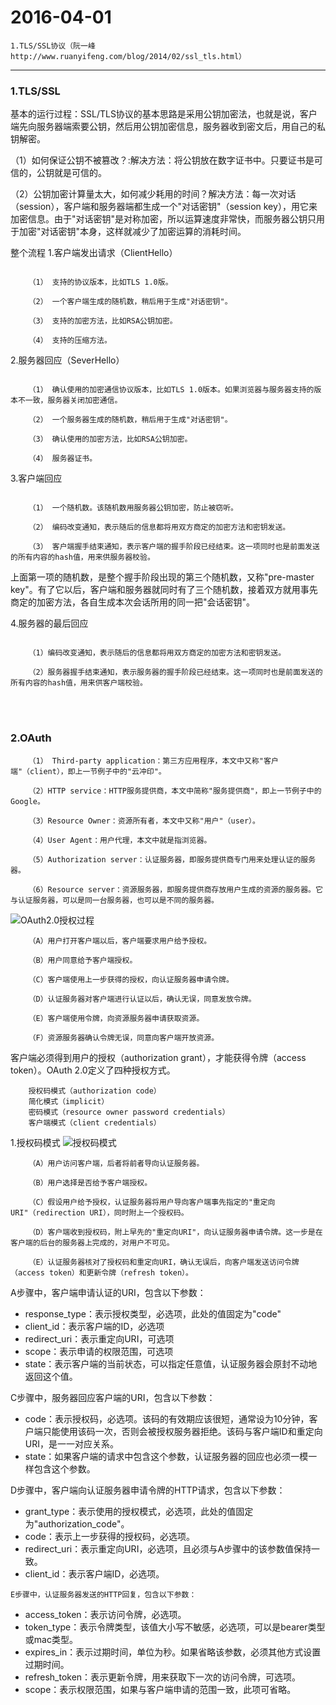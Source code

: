 ﻿# 2016-04-01

	1.TLS/SSL协议（阮一峰http://www.ruanyifeng.com/blog/2014/02/ssl_tls.html）
---

###  1.TLS/SSL
基本的运行过程：SSL/TLS协议的基本思路是采用公钥加密法，也就是说，客户端先向服务器端索要公钥，然后用公钥加密信息，服务器收到密文后，用自己的私钥解密。

（1）如何保证公钥不被篡改？:解决方法：将公钥放在数字证书中。只要证书是可信的，公钥就是可信的。

（2）公钥加密计算量太大，如何减少耗用的时间？解决方法：每一次对话（session），客户端和服务器端都生成一个"对话密钥"（session key），用它来加密信息。由于"对话密钥"是对称加密，所以运算速度非常快，而服务器公钥只用于加密"对话密钥"本身，这样就减少了加密运算的消耗时间。

整个流程
1.客户端发出请求（ClientHello）
```

    （1） 支持的协议版本，比如TLS 1.0版。

    （2） 一个客户端生成的随机数，稍后用于生成"对话密钥"。

    （3） 支持的加密方法，比如RSA公钥加密。

    （4） 支持的压缩方法。

```

2.服务器回应（SeverHello）
```

    （1） 确认使用的加密通信协议版本，比如TLS 1.0版本。如果浏览器与服务器支持的版本不一致，服务器关闭加密通信。

    （2） 一个服务器生成的随机数，稍后用于生成"对话密钥"。

    （3） 确认使用的加密方法，比如RSA公钥加密。

    （4） 服务器证书。

```

3.客户端回应
```

    （1） 一个随机数。该随机数用服务器公钥加密，防止被窃听。

    （2） 编码改变通知，表示随后的信息都将用双方商定的加密方法和密钥发送。

    （3） 客户端握手结束通知，表示客户端的握手阶段已经结束。这一项同时也是前面发送的所有内容的hash值，用来供服务器校验。

```
上面第一项的随机数，是整个握手阶段出现的第三个随机数，又称"pre-master key"。有了它以后，客户端和服务器就同时有了三个随机数，接着双方就用事先商定的加密方法，各自生成本次会话所用的同一把"会话密钥"。

4.服务器的最后回应
```

    （1）编码改变通知，表示随后的信息都将用双方商定的加密方法和密钥发送。

    （2）服务器握手结束通知，表示服务器的握手阶段已经结束。这一项同时也是前面发送的所有内容的hash值，用来供客户端校验。

```
<br>
<br>


###  2.OAuth
```
    （1） Third-party application：第三方应用程序，本文中又称"客户端"（client），即上一节例子中的"云冲印"。

    （2）HTTP service：HTTP服务提供商，本文中简称"服务提供商"，即上一节例子中的Google。

    （3）Resource Owner：资源所有者，本文中又称"用户"（user）。

    （4）User Agent：用户代理，本文中就是指浏览器。

    （5）Authorization server：认证服务器，即服务提供商专门用来处理认证的服务器。

    （6）Resource server：资源服务器，即服务提供商存放用户生成的资源的服务器。它与认证服务器，可以是同一台服务器，也可以是不同的服务器。

```
![OAuth2.0授权过程][1]
```
    （A）用户打开客户端以后，客户端要求用户给予授权。

    （B）用户同意给予客户端授权。

    （C）客户端使用上一步获得的授权，向认证服务器申请令牌。

    （D）认证服务器对客户端进行认证以后，确认无误，同意发放令牌。

    （E）客户端使用令牌，向资源服务器申请获取资源。

    （F）资源服务器确认令牌无误，同意向客户端开放资源。

```
客户端必须得到用户的授权（authorization grant），才能获得令牌（access token）。OAuth 2.0定义了四种授权方式。
```
    授权码模式（authorization code）
    简化模式（implicit）
    密码模式（resource owner password credentials）
    客户端模式（client credentials）
```

1.授权码模式
![授权码模式][2]
```
    （A）用户访问客户端，后者将前者导向认证服务器。

    （B）用户选择是否给予客户端授权。

    （C）假设用户给予授权，认证服务器将用户导向客户端事先指定的"重定向URI"（redirection URI），同时附上一个授权码。

    （D）客户端收到授权码，附上早先的"重定向URI"，向认证服务器申请令牌。这一步是在客户端的后台的服务器上完成的，对用户不可见。

    （E）认证服务器核对了授权码和重定向URI，确认无误后，向客户端发送访问令牌（access token）和更新令牌（refresh token）。
```

A步骤中，客户端申请认证的URI，包含以下参数：

   * response_type：表示授权类型，必选项，此处的值固定为"code"
   * client_id：表示客户端的ID，必选项
   * redirect_uri：表示重定向URI，可选项
   * scope：表示申请的权限范围，可选项
   * state：表示客户端的当前状态，可以指定任意值，认证服务器会原封不动地返回这个值。

C步骤中，服务器回应客户端的URI，包含以下参数：

   * code：表示授权码，必选项。该码的有效期应该很短，通常设为10分钟，客户端只能使用该码一次，否则会被授权服务器拒绝。该码与客户端ID和重定向URI，是一一对应关系。
   * state：如果客户端的请求中包含这个参数，认证服务器的回应也必须一模一样包含这个参数。

D步骤中，客户端向认证服务器申请令牌的HTTP请求，包含以下参数：

   * grant_type：表示使用的授权模式，必选项，此处的值固定为"authorization_code"。
   * code：表示上一步获得的授权码，必选项。
   * redirect_uri：表示重定向URI，必选项，且必须与A步骤中的该参数值保持一致。
   * client_id：表示客户端ID，必选项。

    E步骤中，认证服务器发送的HTTP回复，包含以下参数：

   - access_token：表示访问令牌，必选项。
   - token_type：表示令牌类型，该值大小写不敏感，必选项，可以是bearer类型或mac类型。
   - expires_in：表示过期时间，单位为秒。如果省略该参数，必须其他方式设置过期时间。
   - refresh_token：表示更新令牌，用来获取下一次的访问令牌，可选项。
   - scope：表示权限范围，如果与客户端申请的范围一致，此项可省略。



  [1]: http://image.beekka.com/blog/2014/bg2014051203.png
  [2]: http://image.beekka.com/blog/2014/bg2014051204.png
